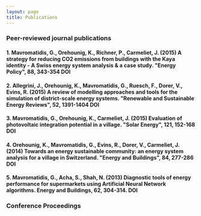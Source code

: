 ```yaml
---
layout: page
title: Publications
---
```

### Peer-reviewed journal publications

#### 1.	Mavromatidis, G., Orehounig, K., Richner, P., Carmeliet, J. (2015) A strategy for reducing CO2 emissions from buildings with the Kaya identity - A Swiss energy system analysis & a case study. "Energy Policy", 88, 343-354 DOI
#### 2.	Allegrini, J., Orehounig, K., Mavromatidis, G., Ruesch, F., Dorer, V., Evins, R. (2015) A review of modelling approaches and tools for the simulation of district-scale energy systems. "Renewable and Sustainable Energy Reviews", 52, 1391-1404 DOI
#### 3.	Mavromatidis, G., Orehounig, K., Carmeliet, J. (2015) Evaluation of photovoltaic integration potential in a village. "Solar Energy", 121, 152-168 DOI
#### 4.	Orehounig, K., Mavromatidis, G., Evins, R., Dorer, V., Carmeliet, J. (2014) Towards an energy sustainable community: an energy system analysis for a village in Switzerland. "Energy and Buildings", 84, 277-286 DOI
#### 5.	Mavromatidis, G., Acha, S., Shah, N. (2013) Diagnostic tools of energy performance for supermarkets using Artificial Neural Network algorithms. Energy and Buildings, 62, 304-314. DOI





### Conference Proceedings
